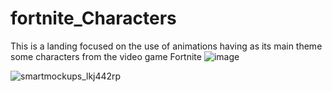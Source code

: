# fortnite_Characters
This is a landing focused on the use of animations having as its main theme some characters from the video game Fortnite
![image](https://github.com/victor-Casta/fortnite_Characters/assets/115094771/789e447c-c06c-40e1-821a-e14b85a16bcb)


![smartmockups_lkj442rp](https://github.com/victor-Casta/fortnite_Characters/assets/115094771/331feb10-6059-4c67-9d8b-1ff3ab4f4d4c)
